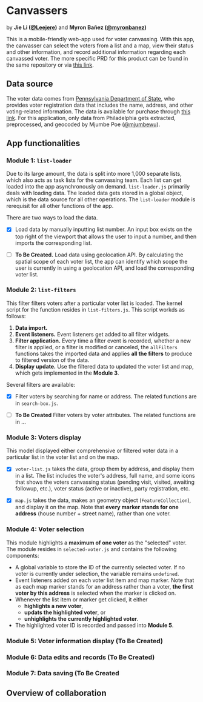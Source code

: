 # **Canvassers**

by **Jie Li ([@Leejere](https://github.com/Leejere))** and **Myron Bañez ([@myronbanez](https://github.com/myronbanez))**


This is a mobile-friendly web-app used for voter canvassing. With this app, the canvasser can select the voters from a list and a map, view their status and other information, and record additional information regarding each canvassed voter. The more specific PRD for this product can be found in the same repository or via [this link](https://github.com/Leejere/js-voter-canvassing/blob/dev/PRD.md).

## **Data source**

The voter data comes from [Pennsylvania Department of State](https://www.dos.pa.gov/VotingElections/OtherServicesEvents/VotingElectionStatistics/Pages/VotingElectionStatistics.aspx), who provides voter registration data that includes the name, address, and other voting-related information. The data is available for purchase through [this link](https://www.pavoterservices.pa.gov/Pages/PurchasePAFULLVoterExport.aspx). For this application, only data from Philadelphia gets extracted, preprocessed, and geocoded by Mjumbe Poe ([@mjumbewu](https://github.com/mjumbewu)).

## **App functionalities**

### **Module 1: `list-loader`**

Due to its large amount, the data is split into more 1,000 separate lists, which also acts as task lists for the canvassing team. Each list can get loaded into the app asynchronously on demand. `list-loader.js` primarily deals with loading data. The loaded data gets stored in a global object, which is the data source for all other operations. The `list-loader` module is rerequisit for all other functions of the app.

There are two ways to load the data.

- [X] Load data by manually inputting list number. An input box exists on the top right of the viewport that allows the user to input a number, and then imports the corresponding list.

- [ ] **To Be Created.** Load data using geolocation API. By calculating the spatial scope of each voter list, the app can identify which scope the user is currently in using a geolocation API, and load the corresponding voter list.

### **Module 2: `list-filters`**

This filter filters voters after a particular voter list is loaded. The kernel script for the function resides in `list-filters.js`. This script workds as follows:

1. **Data import.**
2. **Event listeners.** Event listeners get added to all filter widgets.
3. **Filter application.** Every time a filter event is recorded, whether a new filter is applied, or a filter is modified or canceled, the `allFilters` functions takes the imported data and applies **all the filters** to produce to filtered version of the data.
4. **Display update.** Use the filtered data to updated the voter list and map, which gets implemented in the **Module 3**.

Several filters are available:

- [X] Filter voters by searching for name or address. The related functions are in `search-box.js`.

- [ ] **To Be Created** Filter voters by voter attributes. The related functions are in ...

### **Module 3: Voters display**

This model displayed either comprehensive or filtered voter data in a particular list in the voter list and on the map. 

- [X] `voter-list.js` takes the data, group them by address, and display them in a list. The list includes the voter's address, full name, and some icons that shows the voters canvassing status (pending visit, visited, awaiting followup, etc.), voter status (active or inactive), party registration, etc.

- [X] `map.js` takes the data, makes an geometry object (`FeatureCollection`), and display it on the map. Note that **every marker stands for one address** (house number + street name), rather than one voter.

### **Module 4: Voter selection**

This module highlights a **maximum of one voter** as the "selected" voter. The module resides in `selected-voter.js` and contains the following components:

- A global variable to store the ID of the currently selected voter. If no voter is currently under selection, the variable remains `undefined`.
- Event listeners added on each voter list item and map marker. Note that as each map marker stands for an address rather than a voter, **the first voter by this address** is selected when the marker is clicked on.
- Whenever the list item or marker get clicked, it either 
  - **highlights a new voter**, 
  - **updats the highlighted voter**, or 
  - **unhighlights the currently highlighted voter**.
- The highlighted voter ID is recorded and passed into **Module 5**.

### **Module 5: Voter information display** (To Be Created)

### **Module 6: Data edits and records** (To Be Created)

### **Module 7: Data saving** (To Be Created

## Overview of collaboration